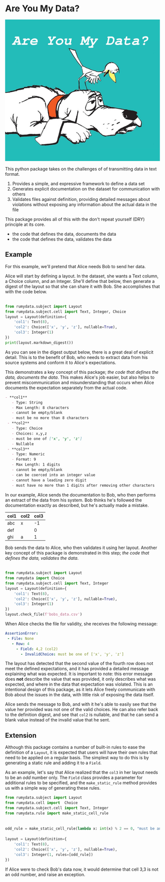# Are You My Data?

![img](are-you-my-data.jpg)

This python package takes on the challenges of of transmitting data in text format. 

 1. Provides a simple, and expressive framework to define a data set
 2. Generates explicit documentation on the dataset for communication with others
 3. Validates files against definition, providing detailed messages about violations
    without exposing any information about the actual data in the file


This package provides all of this with the don't repeat yourself (DRY) principle
at its core.

 - the code that defines the data, documents the data
 - the code that defines the data, validates the data


## Example

For this example, we'll pretend that Alice needs Bob to send her data.

Alice will start by defining a layout. In the dataset, she wants a Text column,
a Choice column, and an Integer. She'll define that below, then generate a digest
of the layout so that she can share it with Bob. She accomplishes that with the
code below.

```python

from rumydata.subject import Layout
from rumydata.subject.cell import Text, Integer, Choice
layout = Layout(definition={
    'col1': Text(8),
    'col2': Choice(['x', 'y', 'z'], nullable=True),
    'col3': Integer(1)
})
print(layout.markdown_digest())
```

As you can see in the digest output below, there is a great deal of explicit detail.
This is to the benefit of Bob, who needs to extract data from his source systems
and conform it to Alice's expectations.

This demonstrates a key concept of this package; _the code that defines the data, documents
the data_. This makes Alice's job easier, but also helps to prevent miscommunication
and misunderstanding that occurs when Alice documents the expectation separately
from the actual code.

```markdown
- **col1**
   - Type: String
   - Max Length: 8 characters
   - cannot be empty/blank
   - must be no more than 8 characters
 - **col2**
   - Type: Choice
   - Choices: x,y,z
   - must be one of ['x', 'y', 'z']
   - Nullable
 - **col3**
   - Type: Numeric
   - Format: 9
   - Max Length: 1 digits
   - cannot be empty/blank
   - can be coerced into an integer value
   - cannot have a leading zero digit
   - must have no more than 1 digits after removing other characters
```

In our example, Alice sends the documentation to Bob, who then performs an extract
of the data from his system. Bob thinks he's followed the documentation exactly
as described, but he's actually made a mistake.

| col1 | col2 | col3 |
|------|------|------|
| abc  | x    | -1   |
| def  |      | 0    |
| ghi  | a    | 1    |

Bob sends the data to Alice, who then validates it using her layout. Another key
concept of this package is demonstrated in this step; _the code that defines the
data, validates the data_.

```python

from rumydata.subject import Layout
from rumydata import Choice
from rumydata.subject.cell import Text, Integer
layout = Layout(definition={
    'col1': Text(8),
    'col2': Choice(['x', 'y', 'z'], nullable=True),
    'col3': Integer(1)
})
layout.check_file(f'bobs_data.csv')
```

When Alice checks the file for validity, she receives the following message:

```yaml
AssertionError: 
 - File: None
   - Row: 4
     - Field: 4,2 (col2)
       - InvalidChoice: must be one of ['x', 'y', 'z']
```

The layout has detected that the second value of the fourth row does not meet the
defined expectations, and it has provided a detailed message explaining what was
expected. It is important to note: this error message does **not** describe the
value that was provided, it only describes what was expected, and where in the
data that expectation was violated. This is an intentional design of this package,
as it lets Alice freely communicate with Bob about the issues in the data, with
little risk of exposing the data itself.

Alice sends the message to Bob, and with it he's able to easily see that the value
her provided was not one of the valid choices. He can also refer back to the definition
digest, and see that `col2` is nullable, and that he can send a blank value instead
of the invalid value that he sent.

## Extension

Although this package contains a number of built-in rules to ease the definition
of a `Layout`, it is expected that users will have their own rules that need to
be applied on a regular basis. The simplest way to do this is by generating a
static rule and adding it to a `Field`.

As an example, let's say that Alice realized that the `col3` in her layout needs
to be an *odd* number only. The `Field` class provides a parameter for additional
rules to be specified, and the `make_static_rule` method provides us with a
simple way of generating these rules.

```python
from rumydata.subject import Layout
from rumydata.cell import  Choice
from rumydata.subject.cell import Text, Integer
from rumydata.rule import make_static_cell_rule


odd_rule = make_static_cell_rule(lambda x: int(x) % 2 == 0, "must be an odd number")

layout = Layout(definition={
    'col1': Text(8),
    'col2': Choice(['x', 'y', 'z'], nullable=True),
    'col3': Integer(1, rules=[odd_rule])
})
```

If Alice were to check Bob's data now, it would determine that cell 3,3 is not
an odd number, and raise an exception.
